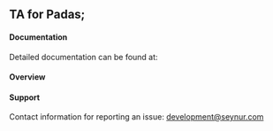 ## TA for Padas;

#### Documentation
Detailed documentation can be found at: 

#### Overview

#### Support
Contact information for reporting an issue: development@seynur.com